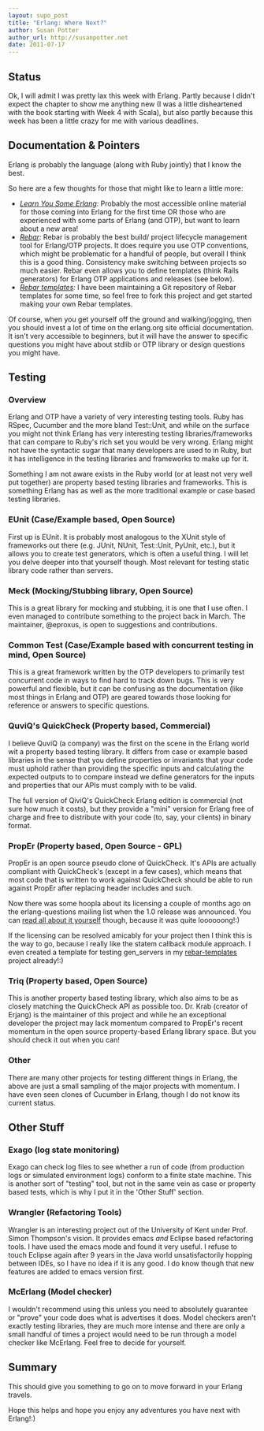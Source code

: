 ```yaml
---
layout: supo_post
title: "Erlang: Where Next?"
author: Susan Potter
author_url: http://susanpotter.net
date: 2011-07-17
---
```


## Status

Ok, I will admit I was pretty lax this week with Erlang. Partly because I 
didn't expect the chapter to show me anything new (I was a little disheartened 
with the book starting with Week 4 with Scala), but also partly because this
week has been a little crazy for me with various deadlines.

## Documentation & Pointers

Erlang is probably the language (along with Ruby jointly) that I know the best.

So here are a few thoughts for those that might like to learn a little more:

* *[Learn You Some Erlang](http://learnyousomeerlang.com):* Probably the most 
accessible online material for those coming into Erlang for the first time OR
those who are experienced with some parts of Erlang (and OTP), but want to learn
about a new area!
* *[Rebar](http://github.com/basho/rebar):* Rebar is probably the best build/
project lifecycle management tool for Erlang/OTP projects. It does require you 
use OTP conventions, which might be problematic for a handful of people, but 
overall I think this is a good thing. Consistency make switching between 
projects so much easier. Rebar even allows you to define templates (think Rails 
generators) for Erlang OTP applications and releases (see below).
* *[Rebar templates](http://github.com/mbbx6spp/rebar-templates):* I have been 
maintaining a Git repository of Rebar templates for some time, so feel free to 
fork this project and get started making your own Rebar templates.

Of course, when you get yourself off the ground and walking/jogging, then you 
should invest a lot of time on the erlang.org site official documentation. It 
isn't very accessible to beginners, but it will have the answer to specific 
questions you might have about stdlib or OTP library or design questions you 
might have.

## Testing

### Overview

Erlang and OTP have a variety of very interesting testing tools.
Ruby has RSpec, Cucumber and the more bland Test::Unit, and while on the surface 
you might not think Erlang has very interesting testing libraries/frameworks that
can compare to Ruby's rich set you would be very wrong. Erlang might not have the 
syntactic sugar that many developers are used to in Ruby, but it has intelligence 
in the testing libraries and frameworks to make up for it. 

Something I am not aware exists in the Ruby world (or at least not very well put 
together) are property based testing libraries and frameworks. This is something 
Erlang has as well as the more traditional example or case based testing libraries.

### EUnit (Case/Example based, Open Source)

First up is EUnit. It is probably most analogous to the XUnit style of frameworks 
out there (e.g. JUnit, NUnit, Test::Unit, PyUnit, etc.), but it allows you to 
create test generators, which is often a useful thing. I will let you delve 
deeper into that yourself though. Most relevant for testing static library code
rather than servers.

### Meck (Mocking/Stubbing library, Open Source)

This is a great library for mocking and stubbing, it is one that I use often. 
I even managed to contribute something to the project back in March. The 
maintainer, @eproxus, is open to suggestions and contributions.

### Common Test (Case/Example based with concurrent testing in mind, Open Source)

This is a great framework written by the OTP developers to primarily test 
concurrent code in ways to find hard to track down bugs. This is very powerful
and flexible, but it can be confusing as the documentation (like most things 
in Erlang and OTP) are geared towards those looking for reference or answers 
to specific questions.

### QuviQ's QuickCheck (Property based, Commercial)

I believe QuviQ (a company) was the first on the scene in the Erlang world wit 
a property based testing library. It differs from case or example based libraries 
in the sense that you define properties or invariants that your code must uphold
rather than providing the specific inputs and calculating the expected outputs to 
to compare instead we define generators for the inputs and properties that our 
APIs must comply with to be valid.

The full version of QiviQ's QuickCheck Erlang edition is commercial (not sure 
how much it costs), but they provide a "mini" version for Erlang free of charge 
and free to distribute with your code (to, say, your clients) in binary format.

### PropEr (Property based, Open Source - GPL)

PropEr is an open source pseudo clone of QuickCheck. It's APIs are actually 
compliant with QuickCheck's (except in a few cases), which means that most 
code that is written to work against QuickCheck should be able to run against 
PropEr after replacing header includes and such.

Now there was some hoopla about its licensing a couple of months ago on the 
erlang-questions mailing list when the 1.0 release was announced. You can 
[read all about it yourself](http://erlang.org/pipermail/erlang-questions/2011-June/thread.html#59310) 
though, because it was quite loooooong!:)

If the licensing can be resolved amicably for your project then I think 
this is the way to go, because I really like the statem callback module approach.
I even created a template for testing gen_servers in my 
[rebar-templates](http://github.com/mbbx6spp/rebar-templates) project already!:)

### Triq (Property based, Open Source)

This is another property based testing library, which also aims to be as closely 
matching the QuickCheck API as possible too. Dr. Krab (creator of Erjang) is the 
maintainer of this project and while he an exceptional developer the project may 
lack momentum compared to PropEr's recent momentum in the open source 
property-based Erlang library space. But you should check it out when you can!

### Other

There are many other projects for testing different things in Erlang, the above 
are just a small sampling of the major projects with momentum. I have even 
seen clones of Cucumber in Erlang, though I do not know its current status.

## Other Stuff

### Exago (log state monitoring)

Exago can check log files to see whether a run of code (from production logs or 
simulated environment logs) conform to a finite state machine. This is another 
sort of "testing" tool, but not in the same vein as case or property based tests,
which is why I put it in the 'Other Stuff' section.

### Wrangler (Refactoring Tools)

Wrangler is an interesting project out of the University of Kent under Prof. 
Simon Thompson's vision. It provides emacs *and* Eclipse based refactoring 
tools. I have used the emacs mode and found it very useful. I refuse to 
touch Eclipse again after 9 years in the Java world unsatisfactorily hopping 
between IDEs, so I have no idea if it is any good. I do know though that new 
features are added to emacs version first.

### McErlang (Model checker)

I wouldn't recommend using this unless you need to absolutely guarantee or "prove"
your code does what is advertises it does.  Model checkers aren't exactly testing 
libraries, they are much more intense and there are only a small handful of times 
a project would need to be run through a model checker like McErlang. Feel free 
to decide for yourself.

## Summary

This should give you something to go on to move forward in your Erlang travels.

Hope this helps and hope you enjoy any adventures you have next with Erlang!:)

